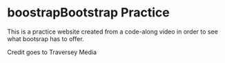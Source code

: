 # boostrapBootstrap Practice

This is a practice website created from a code-along video in order to see what bootsrap has to offer.

Credit goes to Traversey Media
